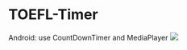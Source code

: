 # TOEFL-Timer
Android: use CountDownTimer and MediaPlayer
<img src="http://i.imgur.com/PpOmoxI.gifv" />
